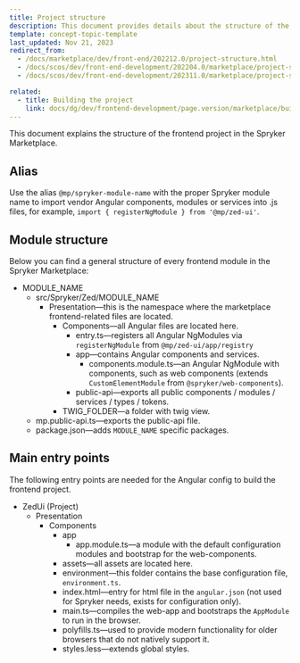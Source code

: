 ```yaml
---
title: Project structure
description: This document provides details about the structure of the frontend project in the Spryker Marketplace.
template: concept-topic-template
last_updated: Nov 21, 2023
redirect_from:
  - /docs/marketplace/dev/front-end/202212.0/project-structure.html
  - /docs/scos/dev/front-end-development/202204.0/marketplace/project-structure.html
  - /docs/scos/dev/front-end-development/202311.0/marketplace/project-structure.html

related:
  - title: Building the project
    link: docs/dg/dev/frontend-development/page.version/marketplace/building-the-merchant-portal-frontend.html
---
```


This document explains the structure of the frontend project in the Spryker Marketplace.

## Alias

Use the alias `@mp/spryker-module-name` with the proper Spryker module name to import vendor Angular components, modules or services into .js files, for example, `import { registerNgModule } from '@mp/zed-ui'`.

## Module structure

Below you can find a general structure of every frontend module in the Spryker Marketplace:

- MODULE_NAME
    - src/Spryker/Zed/MODULE_NAME
        - Presentation—this is the namespace where the marketplace frontend-related files are located.
            - Components—all Angular files are located here.
                - entry.ts—registers all Angular NgModules via `registerNgModule` from `@mp/zed-ui/app/registry`
                - app—contains Angular components and services.
                    - components.module.ts—an Angular NgModule with components, such as web components (extends `CustomElementModule` from `@spryker/web-components`).
                - public-api—exports all public components / modules / services / types / tokens.
            - TWIG_FOLDER—a folder with twig view.
    - mp.public-api.ts—exports the public-api file.
    - package.json—adds `MODULE_NAME` specific packages.

## Main entry points

The following entry points are needed for the Angular config to build the frontend project.

- ZedUi (Project)
    - Presentation
        - Components
            - app
                - app.module.ts—a module with the default configuration modules and bootstrap for the web-components.
            - assets—all assets are located here.
            - environment—this folder contains the base configuration file, `environment.ts`.
            - index.html—entry for html file in the `angular.json` (not used for Spryker needs, exists for configuration only).
            - main.ts—compiles the web-app and bootstraps the `AppModule` to run in the browser.
            - polyfills.ts—used to provide modern functionality for older browsers that do not natively support it.
            - styles.less—extends global styles.
